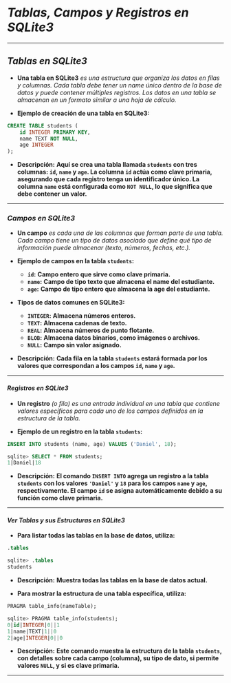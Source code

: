 <!-- Autor: Daniel Benjamin Perez Morales -->
<!-- GitHub: https://github.com/DanielPerezMoralesDev13 -->
<!-- Correo electrónico: danielperezdev@proton.me -->

<!-- https://youtu.be/DFg1V-rO6Pg?t=2191 -->

# ***Tablas, Campos y Registros en SQLite3***

---

## ***Tablas en SQLite3***

- **Una tabla en SQLite3** *es una estructura que organiza los datos en filas y columnas. Cada tabla debe tener un name único dentro de la base de datos y puede contener múltiples registros. Los datos en una tabla se almacenan en un formato similar a una hoja de cálculo.*

- **Ejemplo de creación de una tabla en SQLite3:**

```sql
CREATE TABLE students (
    id INTEGER PRIMARY KEY,
    name TEXT NOT NULL,
    age INTEGER
);
```

- **Descripción:** **Aquí se crea una tabla llamada `students` con tres columnas: `id`, `name` y `age`. La columna `id` actúa como clave primaria, asegurando que cada registro tenga un identificador único. La columna `name` está configurada como `NOT NULL`, lo que significa que debe contener un valor.**

---

### ***Campos en SQLite3***

- **Un campo** *es cada una de las columnas que forman parte de una tabla. Cada campo tiene un tipo de datos asociado que define qué tipo de información puede almacenar (texto, números, fechas, etc.).*

- **Ejemplo de campos en la tabla `students`:**

  - **`id`:** **Campo entero que sirve como clave primaria.**
  - **`name`:** **Campo de tipo texto que almacena el name del estudiante.**
  - **`age`:** **Campo de tipo entero que almacena la age del estudiante.**

- **Tipos de datos comunes en SQLite3:**

  - **`INTEGER`:** **Almacena números enteros.**
  - **`TEXT`:** **Almacena cadenas de texto.**
  - **`REAL`:** **Almacena números de punto flotante.**
  - **`BLOB`:** **Almacena datos binarios, como imágenes o archivos.**
  - **`NULL`:** **Campo sin valor asignado.**

- **Descripción:** **Cada fila en la tabla `students` estará formada por los valores que correspondan a los campos `id`, `name` y `age`.**

---

#### ***Registros en SQLite3***

- **Un registro** *(o fila) es una entrada individual en una tabla que contiene valores específicos para cada uno de los campos definidos en la estructura de la tabla.*

- **Ejemplo de un registro en la tabla `students`:**

```sql
INSERT INTO students (name, age) VALUES ('Daniel', 18);
```

```sql
sqlite> SELECT * FROM students;
1|Daniel|18
```

- **Descripción:** **El comando `INSERT INTO` agrega un registro a la tabla `students` con los valores `'Daniel'` y `18` para los campos `name` y `age`, respectivamente. El campo `id` se asigna automáticamente debido a su función como clave primaria.**

---

#### ***Ver Tablas y sus Estructuras en SQLite3***

- **Para listar todas las tablas en la base de datos, utiliza:**

```sql
.tables
```

```sql
sqlite> .tables
students
```

- **Descripción:** **Muestra todas las tablas en la base de datos actual.**

- **Para mostrar la estructura de una tabla específica, utiliza:**

```sql
PRAGMA table_info(nameTable);
```

```sql
sqlite> PRAGMA table_info(students);
0|id|INTEGER|0||1
1|name|TEXT|1||0
2|age|INTEGER|0||0
```

- **Descripción:** **Este comando muestra la estructura de la tabla `students`, con detalles sobre cada campo (columna), su tipo de dato, si permite valores `NULL`, y si es clave primaria.**

---
